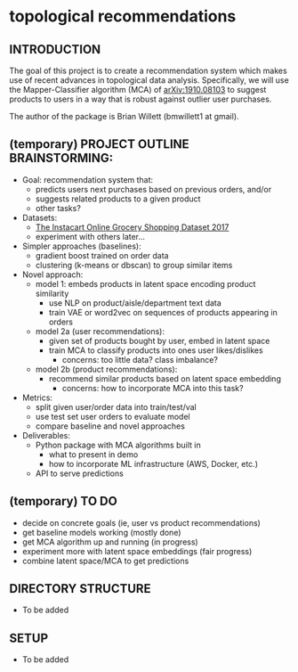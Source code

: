 
# topological recommendations

## INTRODUCTION

The goal of this project is to create a recommendation system which makes use of recent advances in topological data analysis.  Specifically, we will use the Mapper-Classifier algorithm (MCA) of [arXiv:1910.08103](https://arxiv.org/pdf/1910.08103.pdf) to suggest products to users in a way that is robust against outlier user purchases.


The author of the package is Brian Willett (bmwillett1 at gmail).


## (temporary) PROJECT OUTLINE BRAINSTORMING: 

- Goal: recommendation system that:
    - predicts users next purchases based on previous orders, and/or
    - suggests related products to a given product
    - other tasks?
- Datasets:
    - [The Instacart Online Grocery Shopping Dataset 2017](https://www.instacart.com/datasets/grocery-shopping-2017)
    - experiment with others later... 
- Simpler approaches (baselines):
    - gradient boost trained on order data
    - clustering (k-means or dbscan) to group similar items
- Novel approach:
    - model 1: embeds products in latent space encoding product similarity
        - use NLP on product/aisle/department text data
        - train VAE or word2vec on sequences of products appearing in orders
    - model 2a (user recommendations): 
        - given set of products bought by user, embed in latent space
        - train MCA to classify products into ones user likes/dislikes
            - concerns: too little data? class imbalance?
    - model 2b (product recommendations):
        - recommend similar products based on latent space embedding
            - concerns: how to incorporate MCA into this task?
- Metrics:
    - split given user/order data into train/test/val
    - use test set user orders to evaluate model
    - compare baseline and novel approaches
- Deliverables:
    - Python package with MCA algorithms built in
        - what to present in demo
        - how to incorporate ML infrastructure (AWS, Docker, etc.)
    - API to serve predictions
       
   
## (temporary) TO DO
- decide on concrete goals (ie, user vs product recommendations)
- get baseline models working (mostly done)
- get MCA algorithm up and running (in progress)
- experiment more with latent space embeddings (fair progress)
- combine latent space/MCA to get predictions 

## DIRECTORY STRUCTURE

- To be added

## SETUP

- To be added
        





